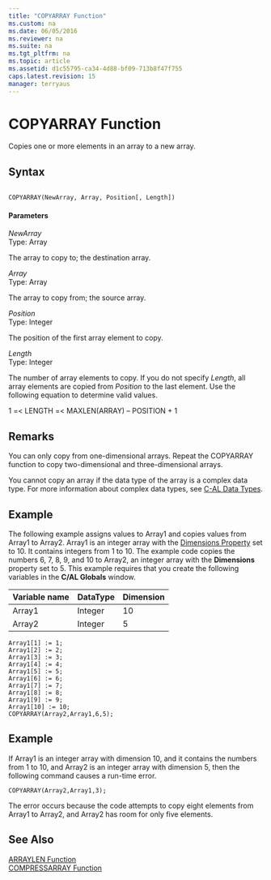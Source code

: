 ```yaml
---
title: "COPYARRAY Function"
ms.custom: na
ms.date: 06/05/2016
ms.reviewer: na
ms.suite: na
ms.tgt_pltfrm: na
ms.topic: article
ms.assetid: d1c55795-ca34-4d88-bf09-713b8f47f755
caps.latest.revision: 15
manager: terryaus
---
```

# COPYARRAY Function
Copies one or more elements in an array to a new array.  
  
## Syntax  
  
```  
  
COPYARRAY(NewArray, Array, Position[, Length])  
```  
  
#### Parameters  
 *NewArray*  
 Type: Array  
  
 The array to copy to; the destination array.  
  
 *Array*  
 Type: Array  
  
 The array to copy from; the source array.  
  
 *Position*  
 Type: Integer  
  
 The position of the first array element to copy.  
  
 *Length*  
 Type: Integer  
  
 The number of array elements to copy. If you do not specify *Length*, all array elements are copied from *Position* to the last element. Use the following equation to determine valid values.  
  
 1 \=\< LENGTH \=\< MAXLEN\(ARRAY\) – POSITION \+ 1  
  
## Remarks  
 You can only copy from one\-dimensional arrays. Repeat the COPYARRAY function to copy two\-dimensional and three\-dimensional arrays.  
  
 You cannot copy an array if the data type of the array is a complex data type. For more information about complex data types, see [C\-AL Data Types](C-AL-Data-Types.md).  
  
## Example  
 The following example assigns values to Array1 and copies values from Array1 to Array2. Array1 is an integer array with the [Dimensions Property](Dimensions-Property.md) set to 10. It contains integers from 1 to 10. The example code copies the numbers 6, 7, 8, 9, and 10 to Array2, an integer array with the **Dimensions** property set to 5. This example requires that you create the following variables in the **C\/AL Globals** window.  
  
|Variable name|DataType|Dimension|  
|-------------------|--------------|---------------|  
|Array1|Integer|10|  
|Array2|Integer|5|  
  
```  
Array1[1] := 1;  
Array1[2] := 2;  
Array1[3] := 3;  
Array1[4] := 4;  
Array1[5] := 5;  
Array1[6] := 6;  
Array1[7] := 7;  
Array1[8] := 8;  
Array1[9] := 9;  
Array1[10] := 10;  
COPYARRAY(Array2,Array1,6,5);  
```  
  
## Example  
 If Array1 is an integer array with dimension 10, and it contains the numbers from 1 to 10, and Array2 is an integer array with dimension 5, then the following command causes a run\-time error.  
  
```  
COPYARRAY(Array2,Array1,3);  
```  
  
 The error occurs because the code attempts to copy eight elements from Array1 to Array2, and Array2 has room for only five elements.  
  
## See Also  
 [ARRAYLEN Function](ARRAYLEN-Function.md)   
 [COMPRESSARRAY Function](COMPRESSARRAY-Function.md)
